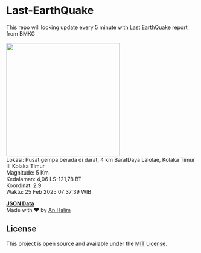 # Last-EarthQuake
This repo will looking update every 5 minute with Last EarthQuake report from BMKG
<br>
<br>
<img src="undefined" width="300"/>
<br>
Lokasi: Pusat gempa berada di darat, 4 km BaratDaya Lalolae, Kolaka Timur  III Kolaka Timur <br>
Magnitude: 5 Km <br>
Kedalaman: 4,06 LS-121,78 BT <br>
Koordinat: 2,9 <br>
Waktu: 25 Feb 2025 07:37:39 WIB <br>

<a href="./data/data.json">**JSON Data**</a>
<br>
Made with ❤️ by <a href="https://github.com/an-halim">An Halim</a>
## License

This project is open source and available under the [MIT License](LICENSE).
